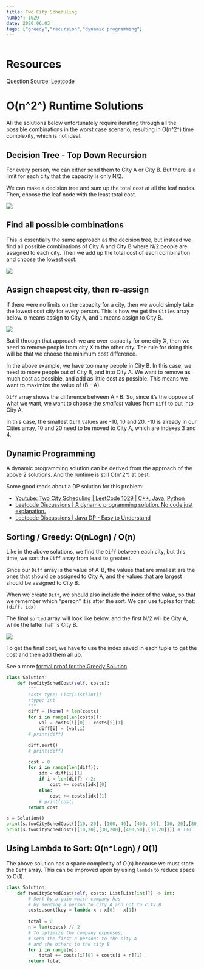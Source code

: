 ```yaml
---
title: Two City Scheduling
number: 1029
date: 2020.06.03
tags: ["greedy","recursion","dynamic programming"]
---
```


```toc

```

# Resources
Question Source: [Leetcode](https://leetcode.com/problems/two-city-scheduling/solution/)

# O(n^2^) Runtime Solutions
All the solutions below unfortunately require iterating through all the possible combinations in the worst case scenario, resulting in O(n^2^) time complexity, which is not ideal.

## Decision Tree - Top Down Recursion
For every person, we can either send them to City A or City B. But there is a limit for each city that the capacity is only N/2. 

We can make a decision tree and sum up the total cost at all the leaf nodes. Then, choose the leaf node with the least total cost.

![](1029_Two_City_Scheduling/IMG_DCAF5F7DBE58-1.jpeg)

## Find all possible combinations
This is essentially the same approach as the decision tree, but instead we find all possible combinations of City A and City B where N/2 people are assigned to each city. Then we add up the total cost of each combination and choose the lowest cost.

![](1029_Two_City_Scheduling/IMG_BCC77FB455DD-1.jpeg)

## Assign cheapest city, then re-assign
If there were no limits on the capacity for a city, then we would simply take the lowest cost city for every person. This is how we get the `Cities` array below. `0` means assign to City A, and `1` means assign to City B.

![](1029_Two_City_Scheduling/IMG_5A2AED123EFB-1.jpeg)

But if through that approach we are over-capacity for one city X, then we need to remove people from city X to the other city. The rule for doing this will be that we choose the minimum cost difference.

In the above example, we have too many people in City B. In this case, we need to move people out of City B, and into City A. We want to remove as much cost as possible, and add as little cost as possible. This means we want to maximize the value of (B - A).

`Diff` array shows the difference between A - B. So, since it’s the oppose of what we want, we want to choose the _smallest_ values  from `Diff` to put into City A.

In this case, the smallest `Diff` values are -10, 10 and 20. -10 is already in our Cities array, 10 and 20 need to be moved to City A, which are indexes 3 and 4.


## Dynamic Programming
A dynamic programming solution can be derived from the approach of the above 2 solutions. And the runtime is still O(n^2^) at best.

Some good reads about a DP solution for this problem:
* [Youtube: Two City Scheduling | LeetCode 1029 | C++, Java, Python](https://www.youtube.com/watch?v=cevaICIEyjs)
* [Leetcode Discussions | A dynamic programming solution. No code just explanation.](https://leetcode.com/submissions/detail/348705496/?from=/explore/challenge/card/june-leetcoding-challenge/539/week-1-june-1st-june-7th/3349/)
* [Leetcode Discussions | Java DP - Easy to Understand](https://leetcode.com/problems/two-city-scheduling/discuss/278731/Java-DP-Easy-to-Understand/565645)

## Sorting / Greedy: O(nLogn) / O(n)
Like in the above solutions, we find the `Diff` between each city, but this time, we sort the `Diff` array from least to greatest. 

Since our `Diff` array is the value of A-B, the values that are smallest are the ones that should be assigned to City A, and the values that are largest should be assigned to City B.

When we create `Diff`, we should also include the index of the value, so that we remember which “person” it is after the sort. We can use tuples for that: `(diff, idx)`

The final `sorted` array will look like below, and the first N/2 will be City A, while the latter half is City B.

![](1029_Two_City_Scheduling/IMG_77FBF1E6096E-1.jpeg)

To get the final cost, we have to use the index saved in each tuple to get the cost and then add them all up.

See a more [formal proof for the Greedy Solution](https://leetcode.com/problems/two-city-scheduling/discuss/667876/Python-Greedy-with-Prove)

```py
class Solution:
    def twoCitySchedCost(self, costs):
        """
        costs type: List[List[int]]
        rtype: int
        """
        diff = [None] * len(costs)
        for i in range(len(costs)):
            val = costs[i][0] - costs[i][1]
            diff[i] = (val,i)
        # print(diff)

        diff.sort()
        # print(diff)

        cost = 0
        for i in range(len(diff)):
            idx = diff[i][1]
            if i < len(diff) / 2:
                cost += costs[idx][0]
            else:
                cost += costs[idx][1]
            # print(cost)
        return cost

s = Solution()
print(s.twoCitySchedCost([[10, 20], [100, 40], [400, 50], [30, 20],[80,60],[200,30]])) # 240
print(s.twoCitySchedCost([[10,20],[30,200],[400,50],[30,20]])) # 110
```

## Using Lambda to Sort: O(n*Logn) / O(1)
The above solution has a space complexity of O(n) because we must store the `Diff` array. This can be improved upon by using `lambda` to reduce space to O(1).

```py
class Solution:
    def twoCitySchedCost(self, costs: List[List[int]]) -> int:
        # Sort by a gain which company has 
        # by sending a person to city A and not to city B
        costs.sort(key = lambda x : x[0] - x[1])
        
        total = 0
        n = len(costs) // 2
        # To optimize the company expenses,
        # send the first n persons to the city A
        # and the others to the city B
        for i in range(n):
            total += costs[i][0] + costs[i + n][1]
        return total
```
